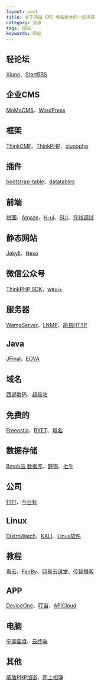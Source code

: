 ```yaml
---
layout: post
title: 关于网站 CMS 域名技术的一些内容
category: 资源
tags: 网站
keywords: 网站
---
```


## 轻论坛

[Xiuno](http://bbs.xiuno.com)、[StartBBS](http://www.startbbs.com)

## 企业CMS

[MoMoCMS](http://momocms.youyax.com/)、[WordPress](https://cn.wordpress.org)

## 框架

[ThinkCMF](http://www.thinkcmf.com)、[ThinkPHP](http://www.thinkphp.cn)、[xiunophp](https://www.kancloud.cn/xiuno/xiunophp)

## 插件

[bootstrap-table](https://github.com/wenzhixin/bootstrap-table)、[datatables](https://datatables.net)

## 前端

[拼图](http://www.pintuer.com)、[Amaze](http://amazeui.org)、[H-ui](http://www.h-ui.net)、[SUI](http://m.sui.taobao.org)、[在线调试](http://dabblet.com)

## 静态网站

[Jekyll](http://jekyll.bootcss.com)、[Hexo](https://hexo.io/)

## 微信公众号

[ThinkPHP SDK](http://www.thinkphp.cn/extend/588.html)、[weui+](https://github.com/logoove/weui)

## 服务器

[WampServer](http://www.wampserver.com)、[LNMP](https://lnmp.org)、[简易HTTP](https://www.npmjs.com/package/http-server)

## Java

[JFinal](http://www.jfinal.com)、[EOVA](http://www.eova.cn)

## 域名

[西部数码](http://www.west.cn/domains/)、[超级站](http://app.321-0.com/inputApp.asp)

## 免费的

[Freeostia](https://www.freehostia.com)、[BYET](https://byet.host)、[域名](http://www.freenom.com/en/index.html?lang=en)

## 数据存储

[Bmob云 数据库](http://www.bmob.cn)、[野狗](https://www.wilddog.com)、[七牛](https://www.qiniu.com)

## 公司

[钉钉](https://www.dingtalk.com)、[今目标](http://www.jingoal.com)

## Linux

[DistroWatch](http://distrowatch.com)、[KALI](https://www.kali.org)、[Linux软件](https://github.com/ChrisLeeGit/awesome-linux-software-cn)

## 教程

[看云](https://www.kancloud.cn)、[FenBy](http://www.fenby.com)、[网易云课堂](http://study.163.com)、[传智播客](http://www.itcast.cn)

## APP

[DeviceOne](http://www.deviceone.net)、[叮当](http://www.dingdone.com)、[APICloud](http://www.apicloud.com)

## 电脑

[宁美国度](https://nmsm.tmall.com)、[云终端](https://yzdpf.taobao.com)

## 其他

[威盾PHP加密](http://pan.baidu.com/s/1dFzkNZF)、[网上相簿](http://cn.piwigo.org)